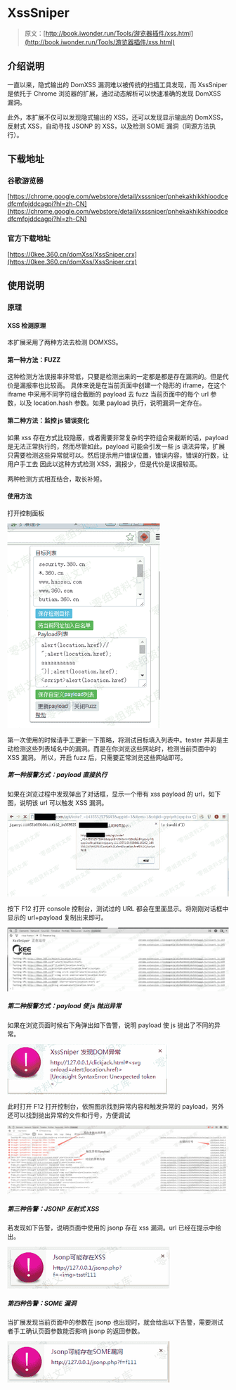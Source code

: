 # XssSniper

> 原文：[http://book.iwonder.run/Tools/游览器插件/xss.html](http://book.iwonder.run/Tools/游览器插件/xss.html)

## 介绍说明

一直以来，隐式输出的 DomXSS 漏洞难以被传统的扫描工具发现，而 XssSniper 是依托于 Chrome 浏览器的扩展，通过动态解析可以快速准确的发现 DomXSS 漏洞。

此外，本扩展不仅可以发现隐式输出的 XSS，还可以发现显示输出的 DomXSS，反射式 XSS，自动寻找 JSONP 的 XSS，以及检测 SOME 漏洞（同源方法执行）。

## 下载地址

### 谷歌游览器

[https://chrome.google.com/webstore/detail/xsssniper/pnhekakhikkhloodcedfcmfpjddcagpi?hl=zh-CN](https://chrome.google.com/webstore/detail/xsssniper/pnhekakhikkhloodcedfcmfpjddcagpi?hl=zh-CN)

### 官方下载地址

[https://0kee.360.cn/domXss/XssSniper.crx](https://0kee.360.cn/domXss/XssSniper.crx)

## 使用说明

### 原理

#### XSS 检测原理

本扩展采用了两种方法去检测 DOMXSS。

#### 第一种方法：FUZZ

这种检测方法误报率非常低，只要是检测出来的一定都是都是存在漏洞的。但是代价是漏报率也比较高。 具体来说是在当前页面中创建一个隐形的 iframe，在这个 iframe 中采用不同字符组合截断的 payload 去 fuzz 当前页面中的每个 url 参数，以及 location.hash 参数。如果 payload 执行，说明漏洞一定存在。

#### 第二种方法：监控 js 错误变化

如果 xss 存在方式比较隐蔽，或者需要非常复杂的字符组合来截断的话，payload 是无法正常执行的，然而尽管如此，payload 可能会引发一些 js 语法异常，扩展只需要检测这些异常就可以。然后提示用户错误位置，错误内容，错误的行数，让用户手工去 因此以这种方式检测 XSS，漏报少，但是代价是误报较高。

两种检测方式相互结合，取长补短。

#### 使用方法

打开控制面板

![image](img/8903b70cab1474505fede9466ca95f1d.png)

第一次使用的时候请手工更新一下策略，将测试目标填入列表中。tester 并非是主动检测这些列表域名中的漏洞。而是在你浏览这些网站时，检测当前页面中的 XSS 漏洞。 所以，开启 fuzz 后，只需要正常浏览这些网站即可。

##### 第一种报警方式：payload 直接执行

如果在浏览过程中发现弹出了对话框，显示一个带有 xss payload 的 url，如下图，说明该 url 可以触发 XSS 漏洞。

![image](img/a3b19de2026981ec8ee6011ab8eb30d1.png)

按下 F12 打开 console 控制台，测试过的 URL 都会在里面显示。将刚刚对话框中显示的 url+payload 复制出来即可。

![image](img/1dea9dd2f19cee9bcc0be60aa46cd860.png)

##### 第二种报警方式：payload 使 js 抛出异常

如果在浏览页面时候右下角弹出如下告警，说明 payload 使 js 抛出了不同的异常。

![image](img/7cb7129bf2d37ec22811fb986bc4503d.png)

此时打开 F12 打开控制台，依照图示找到异常内容和触发异常的 payload，另外还可以找到抛出异常的文件和行号，方便调试

![image](img/7ddbe3fbf1603d1c8a033e2b1e2c02eb.png)

##### 第三种告警：JSONP 反射式 XSS

若发现如下告警，说明页面中使用的 jsonp 存在 xss 漏洞。url 已经在提示中给出。

![image](img/d226453fa8a7ee59b24faea416c8667e.png)

##### 第四种告警：SOME 漏洞

当扩展发现当前页面中的参数在 jsonp 也出现时，就会给出以下告警，需要测试者手工确认页面参数能否影响 jsonp 的返回参数。

![image](img/46a7642449ccfa1562764d41c9dcdb9d.png)

